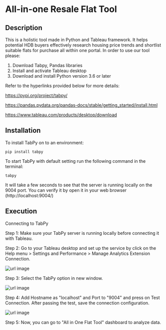 # All-in-one Resale Flat Tool
## Description

This is a holistic tool made in Python and Tableau framework. It helps potential HDB buyers effectively research housing price trends and shortlist suitable flats for purchase all within one portal. In order to use our tool please:
1. Download Tabpy, Pandas libraries
2. Install and activate Tableau desktop
3. Download and install Python version 3.6 or later

Refer to the hyperlinks provided below for more details:

https://pypi.org/project/tabpy/

https://pandas.pydata.org/pandas-docs/stable/getting_started/install.html

https://www.tableau.com/products/desktop/download

## Installation

 To install TabPy on to an environment:

```
pip install tabpy
```

To start TabPy with default setting run the following command in the terminal:

```
tabpy
```
It will take a few seconds to see that the server is running locally on the 9004 port. You can verify it by open it in your web browser (http://localhost:9004/)


## Execution

Connecting to TabPy

Step 1: Make sure your TabPy server is running locally before connecting it with Tableau.  

Step 2: Go to your Tableau desktop and set up the service by click on the Help menu > Settings and Performance > Manage Analytics Extension Connection.

![url image](https://drive.google.com/uc?id=1YZTieMDuWtDjm9t6BauMHLDfKKJ8KoLd)

Step 3: Select the TabPy option in new window.

![url image](https://drive.google.com/uc?id=1DK7hudeNpiyX2svrD7xzgae7ttWsbQFN)

Step 4: Add Hostname as "localhost" and Port to "9004" and press on Test Connection. After passing the test, save the connection configuration. 

![url image](https://drive.google.com/uc?id=1I3PIwSa7dYNNPV2Ge1_E5Y46H6zIIXmJ)

Step 5: Now, you can go to "All in One Flat Tool" dashboard to analyze data.
